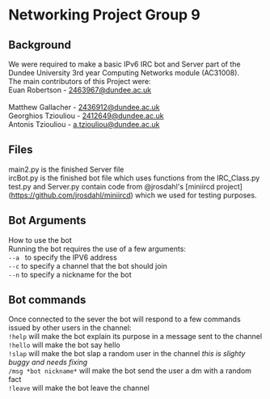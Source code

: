 # Networking Project Group 9

## Background
We were required to make a basic IPv6 IRC bot and Server part of the Dundee University 3rd year Computing Networks module (AC31008). <br />
The main contributors of this Project were: <br />
Euan Robertson - 2463967@dundee.ac.uk <br />     
Matthew Gallacher - 2436912@dundee.ac.uk <br />
Georghios Tziouliou - 2412649@dundee.ac.uk <br />
Antonis Tziouliou - a.tziouliou@dundee.ac.uk <br />

## Files
main2.py is the finished Server file <br />
ircBot.py is the finished bot file which uses functions from the IRC_Class.py <br />
test.py and Server.py contain code from @jrosdahl's [miniircd project] (https://github.com/jrosdahl/miniircd) which we used for testing purposes. <br />


## Bot Arguments
How to use the bot <br />
Running the bot requires the use of a few arguments: <br />
```--a ``` to specify the IPV6 address <br />
``` --c ``` to specify a channel that the bot should join <br />
``` --n ``` to specify a nickname for the bot <br />

## Bot commands
Once connected to the sever the bot will respond to a few commands issued by other users in the channel: <br />
```!help``` will make the bot explain its purpose in a message sent to the channel <br />
```!hello``` will make the bot say hello <br />
```!slap``` will make the bot slap a random user in the channel *this is slighty buggy and needs fixing* <br />
```/msg *bot nickname*``` will make the bot send the user a dm with a random fact <br />
```!leave``` will make the bot leave the channel <br />
